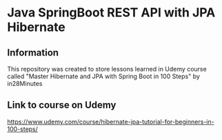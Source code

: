 # Java SpringBoot REST API with JPA Hibernate
## Information
This repository was created to store lessons learned in Udemy course called "Master Hibernate and JPA with Spring Boot in 100 Steps" by in28Minutes

## Link to course on Udemy
https://www.udemy.com/course/hibernate-jpa-tutorial-for-beginners-in-100-steps/